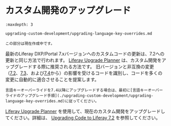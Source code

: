 # カスタム開発のアップグレード

```{toctree}
:maxdepth: 3

upgrading-custom-development/upgrading-language-key-overrides.md
```

```{note}
この部分は現在作成中です。
```

最新のLiferay DXP/Portal 7.xバージョンへのカスタムコードの更新は、7.2への更新と同じ方法で行われます。 [Liferay Upgrade Planner](https://help.liferay.com/hc/ja/articles/360029147451-Liferay-Upgrade-Planner) は、カスタム開発をアップグレードする際に推奨される方法です。 旧バージョンと非互換の変更（[7.2](../../liferay-internals/reference/7-2-breaking-changes.md)、[7.3](../../liferay-internals/reference/7-3-breaking-changes.md)、および[7.4](../../liferay-internals/reference/7-4-breaking-changes.md)から）の影響を受けるコードを識別し、コードを多くの変更に自動的に適合させることを提案します。

```{note}
言語キーオーバーライドを7.4以降にアップグレードする場合は、最初に[言語キーオーバーライドのアップグレード手順](./upgrading-custom-development/upgrading-language-key-overrides.md)に従ってください。
```

[Liferay Upgrade Planner](https://help.liferay.com/hc/ja/articles/360029147451-Liferay-Upgrade-Planner) を使用して、現在のカスタム開発をアップグレードしてください。詳細は、 [Upgrading Code to Liferay 7.2](https://help.liferay.com/hc/ja/articles/360029316391-Introduction-to-Upgrading-Code-to-Liferay-DXP-7-2) を参照してください。